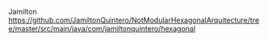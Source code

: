 Jamilton
https://github.com/JamiltonQuintero/NotModularHexagonalArquitecture/tree/master/src/main/java/com/jamiltonquintero/hexagonal
